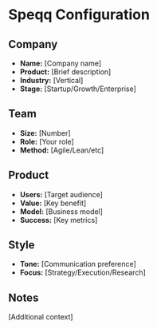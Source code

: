 # Speqq Configuration

## Company
- **Name:** [Company name]
- **Product:** [Brief description]
- **Industry:** [Vertical]
- **Stage:** [Startup/Growth/Enterprise]

## Team
- **Size:** [Number]
- **Role:** [Your role]
- **Method:** [Agile/Lean/etc]

## Product
- **Users:** [Target audience]
- **Value:** [Key benefit]
- **Model:** [Business model]
- **Success:** [Key metrics]

## Style
- **Tone:** [Communication preference]
- **Focus:** [Strategy/Execution/Research]

## Notes
[Additional context]